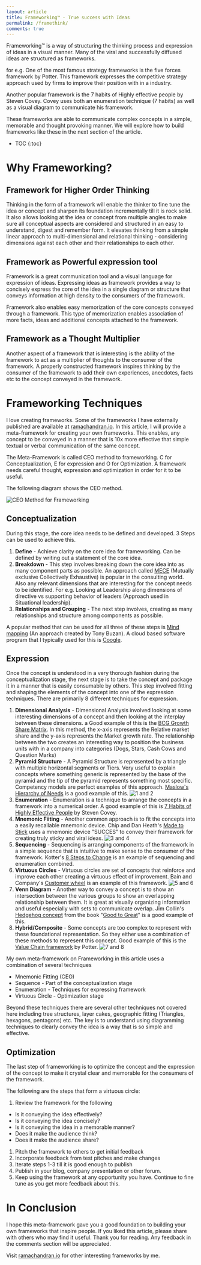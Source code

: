 ```yaml
---
layout: article
title: Frameworking™️ - True success with Ideas
permalink: /framethink/
comments: true
---
```

Frameworking™️ is a way of structuring the thinking process and expression of ideas in a visual manner. Many of the viral and successfully diffused ideas are structured as frameworks.

for e.g. One of the most famous strategy frameworks is the five forces framework by Potter. This framework expresses the competitive strategy approach used by firms to improve their position with in a industry.

Another popular framework is the 7 habits of Highly effective people by Steven Covey. Covey uses both an enumeration technique (7 habits) as well as a visual diagram to communicate his framework.

These frameworks are able to communicate complex concepts in a simple, memorable and thought provoking manner. We will explore how to build frameworks like these in the next section of the article.

- TOC
{:toc}

# Why Frameworking?

## Framework for Higher Order Thinking
Thinking in the form of a framework will enable the thinker to fine tune the idea or concept and sharpen its foundation incrementally till it is rock solid. It also allows looking at the idea or concept from multiple angles to make sure all conceptual aspects are considered and structured in an easy to understand, digest and remember form. It elevates thinking from a simple linear approach to multi-dimensional and relational thinking - considering dimensions against each other and their relationships to each other.

## Framework as Powerful expression tool
Framework is a great communication tool and a visual language for expression of ideas. Expressing ideas as framework provides a way to concisely express the core of the idea in a single diagram or structure that conveys information at high density to the consumers of the framework.

Framework also enables easy memorization of the core concepts conveyed through a framework. This type of memorization enables association of more facts, ideas and additional concepts attached to the framework.

## Framework as a Thought Multiplier
Another aspect of a framework that is interesting is the ability of the framework to act as a multiplier of thoughts to the consumer of the framework. A properly constructed framework inspires thinking by the consumer of the framework to add their own experiences, anecdotes, facts etc to the concept conveyed in the framework.

# Frameworking Techniques

I love creating frameworks. Some of the frameworks I have externally published are available at [ramachandran.io](http://www.ramachandran.io).
In this article, I will provide a meta-framework for creating your own frameworks. This enables, any concept to be conveyed in a manner that is 10x more effective that simple textual or verbal communication of the same concept.

The Meta-Framework is called CEO method to frameworking. C for Conceptualization, E for expression and O for Optimization. A framework needs careful thought, expression and optimization in order for it to be useful.

The following diagram shows the CEO method.

![CEO Method for Frameworking](/assets/images/ceomethod.png)

## Conceptualization

During this stage, the core idea needs to be defined and developed. 3 Steps can be used to achieve this.

1. **Define** - Achieve clarity on the core idea for frameworking. Can be defined by writing out a statement of the core idea.
1. **Breakdown** - This step involves breaking down the core idea into as many component parts as possible. An approach called [MECE](https://en.wikipedia.org/wiki/MECE_principle) (Mutually exclusive Collectively Exhaustive) is popular in the consulting world. Also any relevant dimensions that are interesting for the concept needs to be identified. For e.g. Looking at Leadership along dimensions of directive vs supporting behavior of leaders (Approach used in Situational leadership).
1. **Relationships and Grouping** - The next step involves, creating as many relationships and structure among components as possible.

A popular method that can be used for all three of these steps is [Mind mapping](https://en.wikipedia.org/wiki/Mind_map) (An approach created by Tony Buzan). A cloud based software program that I typically used for this is [Coogle](https://coogle.it).

## Expression

Once the concept is understood in a very thorough fashion during the conceptualization stage, the next stage is to take the concept and package it in a manner that is easily consumable by others. This step involved fitting and shaping the elements of the concept into one of the expression techniques. There are primarily 8 different techniques for expression.

1. **Dimensional Analysis** - Dimensional Analysis involved looking at some interesting dimensions of a concept and then looking at the interplay between these dimensions. a Good example of this is the [BCG Growth Share Matrix](https://en.wikipedia.org/wiki/Growth–share_matrix). In this method, the x-axis represents the Relative market share and the y-axis represents the Market growth rate. The relationship between the two creates an interesting way to position the business units with in a company into categories (Dogs, Stars, Cash Cows and Question Marks)
1. **Pyramid Structure** - A Pyramid Structure is represented by a triangle with multiple horizontal segments or Tiers. Very useful to explain concepts where something generic is represented by the base of the pyramid and the tip of the pyramid represents something most specific. Competency models are perfect examples of this approach. [Maslow's Hierarchy of Needs](https://en.wikipedia.org/wiki/Maslow%27s_hierarchy_of_needs) is a good example of this.
![1 and 2](/assets/images/frameworking/1_2.png)
1. **Enumeration** - Enumeration is a technique to arrange the concepts in a framework into a numerical order. A good example of this is [7 Habits of Highly Effective People](https://en.wikipedia.org/wiki/The_7_Habits_of_Highly_Effective_People) by Steven Covey.
1. **Mnemonic Fiiting** - Another common approach is to fit the concepts into a easily recallable mnemonic device. Chip and Dan Heath's [Made to Stick](http://heathbrothers.com/books/made-to-stick/) uses a mnemonic device "SUCCES" to convey their framework for creating truly sticky and viral ideas.
![3 and 4](/assets/images/frameworking/3_4.png)
1. **Sequencing** - Sequencing is arranging components of the framework in a simple sequence that is intuitive to make sense to the consumer of the framework. Kotter's [8 Steps to Change](https://www.leadershipthoughts.com/kotters-8-step-change-model/) is an example of sequencing and enumeration combined.
1. **Virtuous Circles** - Virtuous circles are set of concepts that reinforce and improve each other creating a virtuous effect of improvement. Bain and Company's [Customer wheel](http://www.bain.com/consulting-services/customer-strategy-and-marketing/) is an example of this framework.
![5 and 6](/assets/images/frameworking/5_6.png)
1. **Venn Diagram** - Another way to convey a concept is to show an intersection between the various groups to show an overlapping relationship between them. It is great at visually organizing information and useful especially with sets to communicate overlap. Jim Collin's [Hedgehog concept](https://www.mindtools.com/pages/article/hedgehog-concept.htm) from the book "[Good to Great](https://www.amazon.com/Good-Great-Some-Companies-Others-ebook/dp/B0058DRUV6/ref=sr_1_1?ie=UTF8&qid=1504544335&sr=8-1&keywords=good+to+great)" is a good example of this.
1. **Hybrid/Composite** - Some concepts are too complex to represent with these foundational representation. So they either use a combination of these methods to represent this concept. Good example of this is the [Value Chain framework](https://en.wikipedia.org/wiki/Value_chain) by Potter.
![7 and 8](/assets/images/frameworking/7_8.png)

My own meta-framework on Frameworking in this article uses a combination of several techniques
* Mnemonic Fitting (CEO)
* Sequence - Part of the conceptualization stage
* Enumeration - Techniques for expressing framework
* Virtuous Circle - Optimization stage

Beyond these techniques there are several other techniques not covered here including tree structures, layer cakes, geographic fitting (Triangles, hexagons, pentagons) etc. The key is to understand using diagramming techniques to clearly convey the idea is a way that is so simple and  effective.

## Optimization
The last step of frameworking is to optimize the concept and the expression of the concept to make it crystal clear and memorable for the consumers of the framework.

The following are the steps that form a virtuous circle:

1. Review the framework for the following
* Is it conveying the idea effectively?
* Is it conveying the idea concisely?
* Is it conveying the idea in a memorable manner?
* Does it make the audience think?
* Does it make the audience share?

1. Pitch the framework to others to get initial feedback
1. Incorporate feedback from test pitches and make changes
1. Iterate steps 1-3 till it is good enough to publish
1. Publish in your blog, company presentation or other forum.
1. Keep using the framework at any opportunity you have. Continue to fine tune as you get more feedback about this.

# In Conclusion
I hope this meta-framework gave you a good foundation to building your own frameworks that inspire people. If you liked this article, please share with others who may find it useful. Thank you for reading. Any feedback in the comments section will be appreciated.

Visit [ramachandran.io](http://ramachandran.io) for other interesting frameworks by me.
